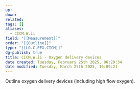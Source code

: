 ```yaml
---
up: 
down: 
related: 
tags: []
aliases:
  - CICM.W.ii
field: "[[Measurement]]"
order: "[[Outline]]"
type: "[[LO.C.PEX.CICM]]"
dg-publish: true
title: CICM.W.ii - Oxygen delivery devices
date created: Tuesday, February 25th 2025, 06:29:34
date modified: Tuesday, March 25th 2025, 16:09:21
---
```


Outline oxygen delivery devices (including high flow oxygen).
